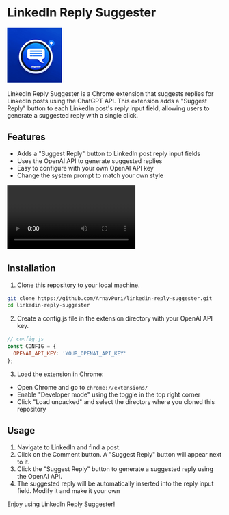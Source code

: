# LinkedIn Reply Suggester

![LinkedIn Reply Suggester Logo](images/logo128.png)

LinkedIn Reply Suggester is a Chrome extension that suggests replies for LinkedIn posts using the ChatGPT API. This extension adds a "Suggest Reply" button to each LinkedIn post's reply input field, allowing users to generate a suggested reply with a single click.

## Features

- Adds a "Suggest Reply" button to LinkedIn post reply input fields
- Uses the OpenAI API to generate suggested replies
- Easy to configure with your own OpenAI API key
- Change the system prompt to match your own style

![](images/demo.mov)

## Installation

1. Clone this repository to your local machine.

```bash
git clone https://github.com/ArnavPuri/linkedin-reply-suggester.git
cd linkedin-reply-suggester
```

2. Create a config.js file in the extension directory with your OpenAI API key.
```js
// config.js
const CONFIG = {
  OPENAI_API_KEY: 'YOUR_OPENAI_API_KEY'
};
```

3. Load the extension in Chrome:

- Open Chrome and go to `chrome://extensions/`
- Enable "Developer mode" using the toggle in the top right corner
- Click "Load unpacked" and select the directory where you cloned this repository

## Usage
1. Navigate to LinkedIn and find a post.
2. Click on the Comment button. A "Suggest Reply" button will appear next to it.
3. Click the "Suggest Reply" button to generate a suggested reply using the OpenAI API.
4. The suggested reply will be automatically inserted into the reply input field. Modify it and make it your own


Enjoy using LinkedIn Reply Suggester!